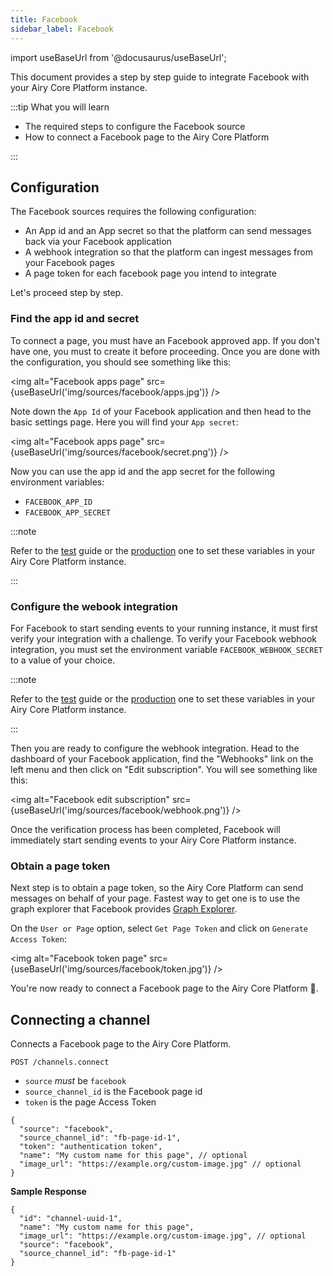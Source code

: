 ```yaml
---
title: Facebook
sidebar_label: Facebook
---
```


import useBaseUrl from '@docusaurus/useBaseUrl';

This document provides a step by step guide to integrate Facebook with your Airy
Core Platform instance.

:::tip What you will learn

- The required steps to configure the Facebook source
- How to connect a Facebook page to the Airy Core Platform

:::

## Configuration

The Facebook sources requires the following configuration:

- An App id and an App secret so that the platform can send messages back via
  your Facebook application
- A webhook integration so that the platform can ingest messages from your
  Facebook pages
- A page token for each facebook page you intend to integrate

Let's proceed step by step.

### Find the app id and secret

To connect a page, you must have an Facebook approved app. If you don't have
one, you must to create it before proceeding. Once you are done with the
configuration, you should see something like this:

<img alt="Facebook apps page" src={useBaseUrl('img/sources/facebook/apps.jpg')} />

Note down the `App Id` of your Facebook application and then head to the basic
settings page. Here you will find your `App secret`:

<img alt="Facebook apps page" src={useBaseUrl('img/sources/facebook/secret.png')} />

Now you can use the app id and the app secret for the following environment variables:

- `FACEBOOK_APP_ID`
- `FACEBOOK_APP_SECRET`

:::note

Refer to the [test](/guides/airy-core-in-test-env) guide or the [production](/guides/airy-core-in-production) one to set these variables in your Airy Core Platform instance.

:::

### Configure the webook integration

For Facebook to start sending events to your running instance, it must first
verify your integration with a challenge. To verify your Facebook webhook
integration, you must set the environment variable `FACEBOOK_WEBHOOK_SECRET` to
a value of your choice.

:::note

Refer to the [test](/guides/airy-core-in-test-env) guide or the [production](/guides/airy-core-in-production) one to set these variables in your Airy Core Platform instance.

:::

Then you are ready to configure the webhook integration. Head to the dashboard
of your Facebook application, find the "Webhooks" link on the left menu and then
click on "Edit subscription". You will see something like this:

<img alt="Facebook edit subscription" src={useBaseUrl('img/sources/facebook/webhook.png')} />

Once the verification process has been completed, Facebook will immediately
start sending events to your Airy Core Platform instance.

### Obtain a page token

Next step is to obtain a page token, so the Airy Core Platform can send messages
on behalf of your page. Fastest way to get one is to use the graph explorer that
Facebook provides [Graph
Explorer](https://developers.facebook.com/tools/explorer/).

On the `User or Page` option, select `Get Page Token` and click on `Generate Access Token`:

<img alt="Facebook token page" src={useBaseUrl('img/sources/facebook/token.jpg')} />

You're now ready to connect a Facebook page to the Airy Core Platform 🎉.

## Connecting a channel

Connects a Facebook page to the Airy Core Platform.

```
POST /channels.connect
```

- `source` _must_ be `facebook`
- `source_channel_id` is the Facebook page id
- `token` is the page Access Token

```json5
{
  "source": "facebook",
  "source_channel_id": "fb-page-id-1",
  "token": "authentication token",
  "name": "My custom name for this page", // optional
  "image_url": "https://example.org/custom-image.jpg" // optional
}
```

**Sample Response**

```json5
{
  "id": "channel-uuid-1",
  "name": "My custom name for this page",
  "image_url": "https://example.org/custom-image.jpg", // optional
  "source": "facebook",
  "source_channel_id": "fb-page-id-1"
}
```
